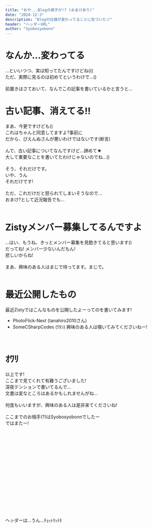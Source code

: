 ```yaml
---
title: "おや...Blogの様子が!? (おまけあり)"
date: "2024-12-3"
description: "Blogの仕様が変わってることに気づいたゾ"
header: "ヘッダーURL"
author: "Syobosyobonn"
---
```


# なんか...変わってる
...といいつつ、実は知ってたんですけどね(((<br>
ただ、実際に見るのは初めてというわけで...()<br>
<br>
前置きはさておいて、なんでこの記事を書いているかと言うと...
<br>

# 古い記事、消えてる!!
まあ、今更ですけども()<br>
これはちゃんと同意してますよ?事前に<br>
だから、ぴえんぬさんが悪いわけではないです(断言)<br>
<br>
んで、古い記事についてなんですけど...諦めて★<br>
大して重要なことを書いてたわけじゃないのでね...()<br>
<br>
そう、それだけです。<br>
いや、うん<br>
それだけです!<br>
<br>
ただ、これだけだと怒られてしまいそうなので...<br>
おまけ?として近況報告でも...<br>
<br>

# Zistyメンバー募集してるんですよ
...はい、もうね、きっとメンバー募集を見飽きてると思います()<br>
だってね! メンバー少ないんだもん!<br>
悲しいからね!<br>
<br>
まあ、興味のある人はまじで待ってます。まじで。<br>
<br>

# 最近公開したもの
最近Zistyではこんなものを公開したよーってのを書いてみます!<br>
- PhotoFlick-Next  (tanahiro2010さん)
- SomeCSharpCodes  (ﾜﾀｼ)
興味のある人は覗いてみてくださいねー!<br>
<br>

# ｵﾜﾘ
以上です!<br>
ここまで見てくれて有難うございました!<br>
深夜テンションで書いてるんで...<br>
文書は変なところはあるかもしれませんがね...<br>
<br>
何度もいいますが、興味のある人は是非来てくださいね!<br>
<br>
ここまでのお相手(?)はSyobosyobonnでしたー<br>
ではまたー!<br><br><br><br><br><br><br><br><br><br><br><br><br><br><br><br><br>

ヘッダーは...うん...ﾁｮｯﾄﾏｯﾃﾈ
